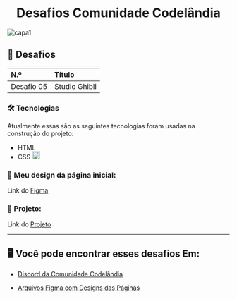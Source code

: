 <h1 align="center">
  Desafios Comunidade Codelândia
</h1>

![capa1](https://github.com/ThabataAmanda/desafios-codelandia/assets/63726379/6154fae5-05f7-41f4-a77f-b58aa1469c95)

## 🧠 Desafios 
| N.º | Título |
| :----- | :---- |
| Desafio 05 | Studio Ghibli |

### 🛠 Tecnologias
Atualmente essas são as seguintes tecnologias foram usadas na construção do projeto:

- HTML <img src="https://cdn-icons-png.flaticon.com/512/1532/1532556.png" width="15">
- CSS <img src="https://logospng.org/download/css-3/logo-css-3-2048.png" width="18">

### 🧩 Meu design da página inicial: 
Link do <a target="_blank" href="https://www.figma.com/file/5i5sSzTCHr49FVUJBFuZbE/home-codelandia?type=design&node-id=0%3A1&t=OBYytEV09xJaGBCw-1"> Figma </a>

### 🚧 Projeto:
Link do <a  target="_blank" href="https://desafios-codelandia-thabata.netlify.app">Projeto</a>

<hr>

## 🖥️ Você pode encontrar esses desafios Em: 
- <a target="_blank" href="https://discord.gg/VfeZvgMs">Discord da Comunidade Codelândia</a>
  
- <a target="_blank" href="https://www.figma.com/file/Yb9IBH56g7T1hdIyZ3BMNO/Desafios---Codel%C3%A2ndia?type=design&node-id=624%3A2&t=i3Gio6IVJ9cxezSF-1">Arquivos Figma com Designs das Páginas</a>
